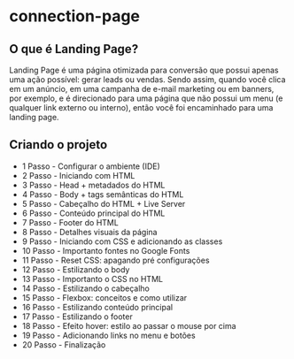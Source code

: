 # connection-page

## O que é Landing Page?

Landing Page é uma página otimizada para conversão que possui apenas uma ação possível: gerar leads ou vendas. Sendo assim, quando você clica em um anúncio, em uma campanha de e-mail marketing ou em banners, por exemplo, e é direcionado para uma página que não possui um menu (e qualquer link externo ou interno), então você foi encaminhado para uma landing page.



## Criando o projeto

- 1 Passo -	Configurar o ambiente (IDE)
- 2 Passo -	Iniciando com HTML 
- 3 Passo -	Head + metadados do HTML 
- 4 Passo -	Body + tags semânticas do HTML 
- 5 Passo -	Cabeçalho do HTML + Live Server 
- 6 Passo -	Conteúdo principal do HTML 
- 7 Passo -	Footer do HTML 
- 8 Passo -	Detalhes visuais da página 
- 9 Passo -	Iniciando com CSS e adicionando as classes 
- 10 Passo -	Importanto fontes no Google Fonts 
- 11 Passo -	Reset CSS: apagando pré configurações
- 12 Passo -	Estilizando o body 
- 13 Passo -	Importanto o CSS no HTML
- 14 Passo -	Estilizando o cabeçalho 
- 15 Passo -	Flexbox: conceitos e como utilizar 
- 16 Passo -	Estilizando conteúdo principal  
- 17 Passo -	Estilizando o footer 
- 18 Passo -	Efeito hover: estilo ao passar o mouse por cima 
- 19 Passo -	Adicionando links no menu e botões
- 20 Passo -	Finalização 

